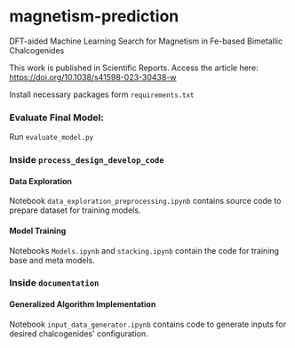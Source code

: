 # magnetism-prediction
DFT-aided Machine Learning Search for Magnetism in Fe-based Bimetallic Chalcogenides 

This work is published in Scientific Reports. Access the article here:
https://doi.org/10.1038/s41598-023-30438-w

Install necessary packages form `requirements.txt`

### Evaluate Final Model:
Run `evaluate_model.py` 

### Inside `process_design_develop_code`
#### Data Exploration
Notebook `data_exploration_preprocessing.ipynb` contains source code to prepare dataset for training models.
#### Model Training 
Notebooks `Models.ipynb` and `stacking.ipynb` contain the code for training base and meta models.

### Inside `documentation`
#### Generalized Algorithm Implementation 
Notebook `input_data_generator.ipynb` contains code to generate inputs for desired chalcogenides' configuration.

